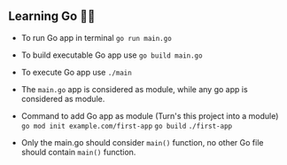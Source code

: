 ## Learning Go 👨‍💻

- To run Go app in terminal 
``` go run main.go ```

- To build executable Go app use 
``` go build main.go ```

- To execute Go app use 
``` ./main ```

- The ```main.go``` app is considered as module, while any go app is considered as module.

- Command to add Go app as module (Turn's this project into a module)
``` go mod init example.com/first-app ```
``` go build ```
``` ./first-app ```

- Only the main.go should consider ```main()``` function, no other Go file should contain ```main()``` function.